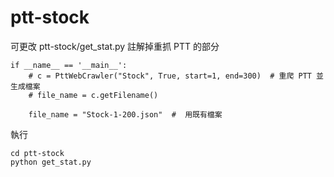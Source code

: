 # ptt-stock
可更改 ptt-stock/get_stat.py
註解掉重抓 PTT 的部分
```
if __name__ == '__main__':
    # c = PttWebCrawler("Stock", True, start=1, end=300)  # 重爬 PTT 並生成檔案
    # file_name = c.getFilename()

    file_name = "Stock-1-200.json"  #  用既有檔案
```

執行
```
cd ptt-stock
python get_stat.py
```
